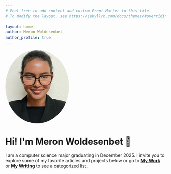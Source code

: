 ```yaml
---
# Feel free to add content and custom Front Matter to this file.
# To modify the layout, see https://jekyllrb.com/docs/themes/#overriding-theme-defaults

layout: home
author: Meron Woldesenbet
author_profile: true
---
```

<img src="/assets/images/mER2.JPEG" alt="Meron Woldesenbet" style="border-radius: 50%; width: 200px; height: auto; float: left; margin-right: 20px;">

<div style="clear: both;"></div>


# Hi! I'm Meron Woldesenbet :wave:
I am a computer science major graduating in December 2025. 
I invite you to explore some of my favorite articles and projects below or go to 
[**My Work**](/mywork) or [**My Writing**](/mywriting) to see a categorized list.

